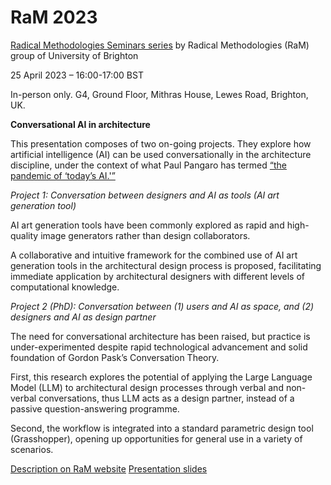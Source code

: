 # RaM 2023

[Radical Methodologies Seminars series](https://blogs.brighton.ac.uk/radicalmethodologies/category/seminars/) by Radical Methodologies (RaM) group of University of Brighton


25 April 2023 – 16:00-17:00 BST

In-person only. G4, Ground Floor, Mithras House, Lewes Road, Brighton, UK.

**Conversational AI in architecture**

This presentation composes of two on-going projects. They explore how artificial intelligence (AI) can be used conversationally in the architecture discipline, under the context of what Paul Pangaro has termed [“the pandemic of ‘today’s AI.'”](https://pangaro.com/designconversation/2021/08/newmacy-in-2021-pandemics-ai/)

_Project 1: Conversation between designers and AI as tools (AI art generation tool)_

AI art generation tools have been commonly explored as rapid and high-quality image generators rather than design collaborators.

A collaborative and intuitive framework for the combined use of AI art generation tools in the architectural design process is proposed, facilitating immediate application by architectural designers with different levels of computational knowledge.

_Project 2 (PhD): Conversation between (1) users and AI as space, and (2) designers and AI as design partner_

The need for conversational architecture has been raised, but practice is under-experimented despite rapid technological advancement and solid foundation of Gordon Pask’s Conversation Theory.

First, this research explores the potential of applying the Large Language Model (LLM) to architectural design processes through verbal and non-verbal conversations, thus LLM acts as a design partner, instead of a passive question-answering programme.

Second, the workflow is integrated into a standard parametric design tool (Grasshopper), opening up opportunities for general use in a variety of scenarios.

[Description on RaM website](https://blogs.brighton.ac.uk/radicalmethodologies/2023/04/18/lok-hang-cheung-henrik-conversational-ai-in-architecture/)
[Presentation slides](https://drive.google.com/file/d/1bPKxaj0reU3hmcC5E7vVTwfOx4ey2MYB/view?usp=share_link)
